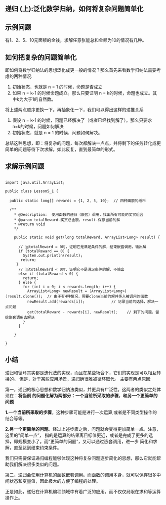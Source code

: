 ## 递归 (上):泛化数学归纳，如何将复杂问题简单化

## 示例问题
有1、2、5、10元面额的金钱，求解任意张能总和金额为10的情况有几种。

## 如何把复杂的问题简单化

即如何将数学归纳法的思想泛化成更一般的情况？那么首先来看数学归纳法需要考虑的两种情况:

1. 初始状态，也就是 n = 1 的时候，命题是否成立
2. 如果 n = k-1 的时候命题成立。那么只要证明 n = k的时候，命题也成立。其中k为大于1的自然数。

将上述两点顺序更换一下，再抽象化一下，我们可以得出这样的递推关系

1. 假设 n = k-1 的时候，问题已经解决了（或者已经找到解了）。那么只要求 n=k的时候，问题如何解决
2. 初始状态，就是 n = 1 的时候，问题如何解决。

总结这种思想，即：将复杂的问题，每次都解决一点点，并将剩下的任务转化成更简单的问题等待下次求解，如此反复，直到最简单的形式。

## 求解示例问题
```

import java.util.ArrayList;

public class Lesson5_1 {
  
  public static long[] rewards = {1, 2, 5, 10};  // 四种面额的纸币
  
  /**
    * @Description:  使用函数的递归（嵌套）调用，找出所有可能的奖赏组合
    * @param totalReward-奖赏总金额，result-保存当前的解
    * @return void
    */
  
    public static void get(long totalReward, ArrayList<Long> result) {
      
      // 当totalReward = 0时，证明它是满足条件的解，结束嵌套调用，输出解
      if (totalReward == 0) {
        System.out.println(result);
       return;
     }
      // 当totalReward < 0时，证明它不是满足条件的解，不输出
      else if (totalReward < 0) {
        return;
      } else {
        for (int i = 0; i < rewards.length; i++) {
          ArrayList<Long> newResult = (ArrayList<Long>)(result.clone());  // 由于有4种情况，需要clone当前的解并传入被调用的函数
          newResult.add(rewards[i]);            // 记录当前的选择，解决一点问题
          get(totalReward - rewards[i], newResult);    // 剩下的问题，留给嵌套调用去解决
        }
      }
      
    }

}
```

## 小结

递归和循环其实都是迭代法的实现，而且在某些场合下，它们的实现是可以相互转换的。
但是，对于某些应用场景，递归确很难被循环取代。 主要有两点原因:

第一，递归的核心思想和数学归纳法类似，并更具有广泛性。这两者的类似之处体现在：**将当前
的问题化解为两部分：一个当前所采取的步骤，和另一个更简单的问题**

**1.一个当前所采取的步骤**。这种步骤可能是进行一次运算,或者是不同类型操作的结合等等。

**2.另一个更简单的问题**。经过上述步骤之后，问题就会变得更加简单一点。注意，这里的”简单一点“，
指的是运算的结果离目标值更近，或者是完成了更多的选择，即规模变小了。而”更简单的问题“，又可以通过嵌套调用，进一步
简化和求解，直至达到结束约束条件。


我们只需要保证递归编程能够体现这种将复杂问题逐步简化的思想，那么它就能帮助我们解决很多类似的问题。

第二，递归会使用计算机的函数嵌套调用。而函数的调用本身，就可以保存很多中间状态和变量值，因此极大的方便了编程的处理。

正是如此，递归在计算机编程领域中有着广泛的应用，而不仅仅局限在求和等运算操作上。


